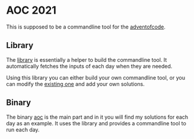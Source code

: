 # AOC 2021

This is supposed to be a commandline tool for the [adventofcode](https://adventofcode.com).

## Library

The [library](./libaoc) is essentially a helper to build the commandline tool. It automatically fetches the inputs of each day when they are needed.

Using this library you can either build your own commandline tool, or you can modify the [existing one](./aoc) and add your own solutions.

## Binary

The binary [aoc](./aoc) is the main part and in it you will find my solutions for each day as an example. It uses the library and provides a commandline tool to run each day.